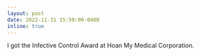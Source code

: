 ```yaml
---
layout: post
date: 2022-11-31 15:59:00-0400
inline: true
---
```


I got the Infective Control Award at Hoan My Medical Corporation.